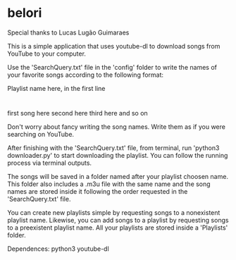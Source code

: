 # belori
Special thanks to Lucas Lugão Guimaraes

This is a simple application that uses youtube-dl to download songs from YouTube to your computer.

Use the 'SearchQuery.txt' file in the 'config' folder to write the names of your favorite songs according to the following format:

Playlist name here, in the first line
#
first song here
second here
third here
and so on

Don't worry about fancy writing the song names. Write them as if you were searching on YouTube.

After finishing with the 'SearchQuery.txt' file, from terminal, run 'python3 downloader.py' to start downloading the playlist. You can follow the running process via terminal outputs.

The songs will be saved in a folder named after your playlist choosen name. This folder also includes a .m3u file with the same name and the song names are stored inside it following the order requested in the 'SearchQuery.txt' file.

You can create new playlists simple by requesting songs to a nonexistent playlist name. Likewise, you can add songs to a playlist by requesting songs to a preexistent playlist name. All your playlists are stored inside a 'Playlists' folder.

Dependences:
python3
youtube-dl

